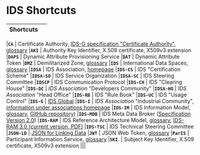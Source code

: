 # IDS Shortcuts

|**Shortcuts**||
|:---|:---|

|**`CA`**       | Certificate Authority, [IDS-G specification "Certificate Authority"](../core/CA/README.md), [glossary](../Glossary/README.md#certificate-authority)
|**`AKI`**      | Authority Key Identifier, X.509 certificate, X509v3 extension
|**`DAPS`**     | Dynamic Attribute Provisioning Service
|**`DAT`**      | Dynamic Attribute Token
|**`DMZ`**      | Demilitarized Zone, [glossary](../Glossary/README.md#demilitarized-zone)
|**`IDS`**      | International Data Spaces, [glossary](../Glossary/README.md#international-data-spaces)
|**`IDSA`**     | IDS Association, [homepage](https://www.internationaldataspaces.org/)
|**`IDS-CS`**   | IDS "Certification Scheme"
|**`IDSA-SO`**  | IDS Service Organization
|**`IDSA-SC`**  | IDS Steering Committee
|**`IDSCP`**    | IDS Communication Protocol
|**`IDS-CH`**   | IDS "Clearing House"
|**`IDS-DC`**   | *IDS Association* "Developers Community"
|**`IDSA-HO`**  | *IDS Association* "Head Office"
|**`IDS-RB`**   | IDS "Rule Book"
|**`IDS-UC`**   | IDS "Usage Control"
|**`IDS-G`**    | [IDS Global](../README.md)
|**`IDS-I`**    | *IDS Association* "Industrial Community", [information under associations homepage](https://www.internationaldataspaces.org/idsa-industrial-community/)
|**`IDS-IM`**   | IDS Information Model, [glossary](../Glossary/README.md#ids-information-model), [GitHub repository)](https://github.com/International-Data-Spaces-Association/InformationModel)
|**`IDS-MDB`**  | IDS Meta Data Broker ([Specification Version 2.0](https://www.internationaldataspaces.org/wp-content/uploads/2020/09/IDSA-White-Paper-Specification-IDS-Meta-Data-Broker.pdf))
|**`IDS-RAM`**  | IDS Reference Architecture Model, [glossary](../Glossary/README.md#ids-reference-architecture-model), [IDS-RAM 3.0 (current version, PDF)](https://www.internationaldataspaces.org/wp-content/uploads/2019/03/IDS-Reference-Architecture-Model-3.0.pdf)
|**`IDS-TSC`**  | IDS Technical Steering Committee
|**`JSON-LD`**  | [JSON for Linking Data](https://json-ld.org/)
|**`JWT`**      | JSON Web Token, [glossary](../Glossary/README.md#json-web-token)
|**`ParIS`**    | Participant Information Service, [glossary](../Glossary/README.md#participant-information-service)
|**`SKI`**.     | Subject Key Identifier, X.509 certificate, X509v3 extension
|||
